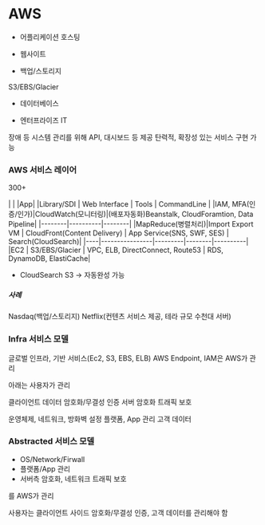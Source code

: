 # AWS

* 어플리케이션 호스팅

* 웹사이트

* 백업/스토리지

S3/EBS/Glacier

* 데이터베이스

* 엔터프라이즈 IT

장애 등 시스템 관리를 위해 API, 대시보드 등 제공
탄력적, 확장성 있는 서비스 구현 가능

### AWS 서비스 레이어

300+

|   |
|App|
|Library/SDI | Web Interface | Tools | CommandLine |
|IAM, MFA(인증/인가)|CloudWatch(모니터링)|(배포자동화)Beanstalk, CloudForamtion, Data Pipeline|
|--------|----------|--------|
|MapReduce(병렬처리)|Import Export VM | CloudFront(Content Delivery) | App Service(SNS, SWF, SES) | Search(CloudSearch)|
|----|----------------|---------|--------|----------|
|EC2 | S3/EBS/Glacier | VPC, ELB, DirectConnect, Route53 | RDS, DynamoDB, ElastiCache|

* CloudSearch
S3 -> 자동완성 가능

##### 사례

Nasdaq(백업/스토리지)
Netflix(컨텐츠 서비스 제공, 테라 규모 수천대 서버)

### Infra 서비스 모델

글로벌 인프라, 기반 서비스(Ec2, S3, EBS, ELB)
AWS Endpoint, IAM은 AWS가 관리

아래는 사용자가 관리

클라이언트 데이터 암호화/무결성 인증
서버 암호화
트래픽 보호

운영체제, 네트워크, 방화벽 설정
플랫폼, App 관리
고객 데이터

### Abstracted 서비스 모델

* OS/Network/Firwall
* 플랫폼/App 관리
* 서버측 암호화, 네트워크 트래픽 보호

를 AWS가 관리

사용자는 클라이언트 사이드 암호화/무결성 인증, 고객 데이터를 관리해야 함


